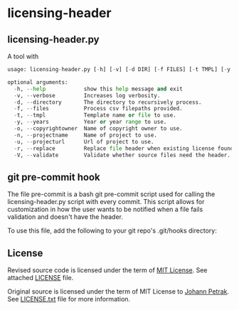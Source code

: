 # licensing-header

## licensing-header.py

A tool with

```python
usage: licensing-header.py [-h] [-v] [-d DIR] [-f FILES] [-t TMPL] [-y YEARS] [-o OWNER] [-n PROJECTNAME] [-u PROJECTURL] [-r] [-V]

optional arguments:
  -h, --help            show this help message and exit
  -v, --verbose         Increases log verbosity.
  -d, --directory       The directory to recursively process.
  -f, --files           Process csv filepaths provided.
  -t, --tmpl            Template name or file to use.
  -y, --years           Year or year range to use.
  -o, --copyrightowner  Name of copyright owner to use.
  -n, --projectname     Name of project to use.
  -u, --projecturl      Url of project to use.
  -r, --replace         Replace file header when existing license found. Default is false.
  -V, --validate        Validate whether source files need the header.
```

## git pre-commit hook

The file pre-commit is a bash git pre-commit script used for calling the licensing-header.py script with every commit. This script allows for customization in how the user wants to be notified when a file fails validation and doesn't have the header.

To use this file, add the following to your git repo's .git/hooks directory:

## License

Revised source code is licensed under the term of [MIT License](https://en.wikipedia.org/wiki/MIT_License). See attached [LICENSE](https://github.com/crgeee/licensing-header/blob/master/LICENSE) file.

Original source is licensed under the term of MIT License to [Johann Petrak](https://github.com/johann-petrak). See [LICENSE.txt](https://github.com/johann-petrak/licenseheaders/) file for more information.
